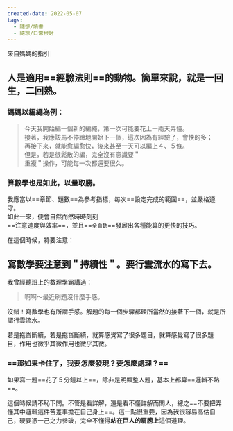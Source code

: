 ```yaml
---
created-date: 2022-05-07
tags:
  - 隨想/讀書
  - 隨想/日常檢討
---
```


來自媽媽的指引

## 人是適用==經驗法則==的動物。簡單來說，就是一回生，二回熟。

### 媽媽以編繩為例：

> 今天我開始編一個新的編繩，第一次可能要花上一兩天弄懂。  
> 接著，我應該馬不停蹄地開始下一個，這次因為有經驗了，會快的多；  
> 再接下來，就能愈編愈快，後來甚至一天可以編上４、５條。  
> 但是，若是很鬆散的編，完全沒有意識要＂  
> 重複＂操作，可能每一次都還要很久。

### 算數學也是如此，以量取勝。

我應當以==章節、題數==為參考指標，每次==設定完成的範圍==，並嚴格遵守。  
如此一來，便會自然而然時時刻刻  
==注意速度與效率==，並且==`全自動`==發展出各種能算的更快的技巧。

在這個時候，特要注意：

## 寫數學要注意到＂持續性＂。要行雲流水的寫下去。

我曾經聽班上的數理學霸講過：

> 啊啊～最近刷題沒什麼手感。

沒錯！寫數學也有所謂手感。解題的每一個步驟都理所當然的接著下一個，就是所謂行雲流水。

若是拖沓斷續，若是拖沓斷續，﻿就算感覺寫了很多題目，就算感覺寫了很多題目，﻿作用也微乎其微作用也微乎其微﻿。

### ==那如果卡住了，我要怎麼發現？要怎麼處理？==

如果寫一題==花了５分鐘以上==，除非是明顯整人題，基本上都算==邏輯不熟==。

這個時候請不恥下問。不管是看詳解，還是看不懂詳解而問人，總之==不要把弄懂其中邏輯這件苦差事擔在自己身上==。這一點很重要，因為我很容易高估自己，硬要憑一己之力參破，完全不懂得**站在巨人的肩膀上**這個道理。